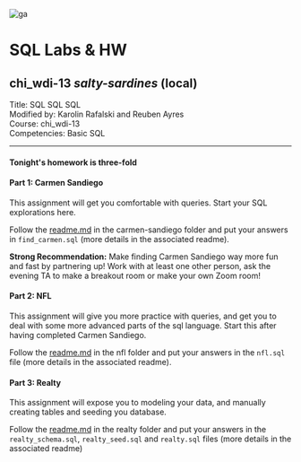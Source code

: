 ![ga](https://ga-dash.s3.amazonaws.com/production/assets/logo-9f88ae6c9c3871690e33280fcf557f33.png)

# SQL Labs & HW

## chi_wdi-13 _salty-sardines_ (local)


Title: SQL SQL SQL<br>
Modified by: Karolin Rafalski and Reuben Ayres <br>
Course: chi_wdi-13 <br>
Competencies: Basic SQL<br>

---


#### Tonight's homework is three-fold

#### Part 1: Carmen Sandiego

This assignment will get you comfortable with queries. Start your SQL
explorations here.

Follow the [readme.md](carmen-sandiego/readme.md) in the carmen-sandiego folder and put your answers in `find_carmen.sql` (more details in the associated readme).

**Strong Recommendation:** Make finding Carmen Sandiego way more fun and fast by partnering up! Work with at least one other person, ask the evening TA to make a breakout room or make your own Zoom room!

#### Part 2: NFL

This assignment will give you more practice with queries, and get
you to deal with some more advanced parts of the sql language. Start this after having completed Carmen Sandiego.

Follow the [readme.md](nfl/readme.md) in the nfl folder and put your answers in the `nfl.sql` file (more details in the associated readme).

#### Part 3: Realty

This assignment will expose you to modeling your data, and manually
creating tables and seeding you database.

Follow the [readme.md](realty/readme.md) in the realty folder and put your answers in the `realty_schema.sql`, `realty_seed.sql` and `realty.sql` files (more details in the associated readme)
